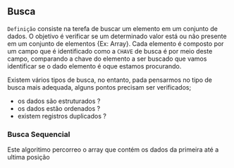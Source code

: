 ## Busca
`Definição` consiste na terefa de buscar um elemento em um conjunto de dados.
O objetivo é verificar se um determinado valor está ou não presente em um conjunto de elementos {Ex: Array}.
Cada elemento é composto por um campo que é identificado como a `CHAVE` de busca é por meio deste campo, comparando a chave do elemento a ser buscado que vamos identificar se o dado elemento é oque estamos procurando.

 Existem vários tipos de busca, no entanto, pada pensarmos no tipo de busca mais adequada, alguns pontos precisam ser verificados;
 - os dados são estruturados ?
 - os dados estão ordenados ? 
 - existem registros duplicados ?

 ### Busca Sequencial
 Este algoritimo percorreo o array que contém os dados da primeira até a ultima posição
 
